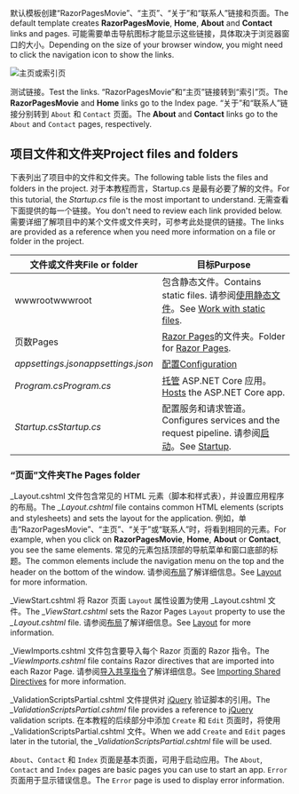 <span data-ttu-id="b7295-101">默认模板创建“RazorPagesMovie”、“主页”、“关于”和“联系人”链接和页面。</span><span class="sxs-lookup"><span data-stu-id="b7295-101">The default template creates **RazorPagesMovie**, **Home**, **About** and **Contact** links and pages.</span></span> <span data-ttu-id="b7295-102">可能需要单击导航图标才能显示这些链接，具体取决于浏览器窗口的大小。</span><span class="sxs-lookup"><span data-stu-id="b7295-102">Depending on the size of your browser window, you might need to click the navigation icon to show the links.</span></span>

![主页或索引页](../../tutorials/razor-pages/razor-pages-start/_static/home2.png)

<span data-ttu-id="b7295-104">测试链接。</span><span class="sxs-lookup"><span data-stu-id="b7295-104">Test the links.</span></span> <span data-ttu-id="b7295-105">“RazorPagesMovie”和“主页”链接转到“索引”页。</span><span class="sxs-lookup"><span data-stu-id="b7295-105">The **RazorPagesMovie** and **Home** links go to the Index page.</span></span> <span data-ttu-id="b7295-106">“关于”和“联系人”链接分别转到 `About` 和 `Contact` 页面。</span><span class="sxs-lookup"><span data-stu-id="b7295-106">The **About** and **Contact** links go to the `About` and `Contact` pages, respectively.</span></span>

## <a name="project-files-and-folders"></a><span data-ttu-id="b7295-107">项目文件和文件夹</span><span class="sxs-lookup"><span data-stu-id="b7295-107">Project files and folders</span></span>

<span data-ttu-id="b7295-108">下表列出了项目中的文件和文件夹。</span><span class="sxs-lookup"><span data-stu-id="b7295-108">The following table lists the files and folders in the project.</span></span> <span data-ttu-id="b7295-109">对于本教程而言，Startup.cs 是最有必要了解的文件。</span><span class="sxs-lookup"><span data-stu-id="b7295-109">For this tutorial, the *Startup.cs* file is the most important to understand.</span></span> <span data-ttu-id="b7295-110">无需查看下面提供的每一个链接。</span><span class="sxs-lookup"><span data-stu-id="b7295-110">You don't need to review each link provided below.</span></span> <span data-ttu-id="b7295-111">需要详细了解项目中的某个文件或文件夹时，可参考此处提供的链接。</span><span class="sxs-lookup"><span data-stu-id="b7295-111">The links are provided as a reference when you need more information on a file or folder in the project.</span></span>

| <span data-ttu-id="b7295-112">文件或文件夹</span><span class="sxs-lookup"><span data-stu-id="b7295-112">File or folder</span></span>              | <span data-ttu-id="b7295-113">目标</span><span class="sxs-lookup"><span data-stu-id="b7295-113">Purpose</span></span> |
| ----------------- | ------------ | 
| <span data-ttu-id="b7295-114">wwwroot</span><span class="sxs-lookup"><span data-stu-id="b7295-114">wwwroot</span></span> | <span data-ttu-id="b7295-115">包含静态文件。</span><span class="sxs-lookup"><span data-stu-id="b7295-115">Contains static files.</span></span> <span data-ttu-id="b7295-116">请参阅[使用静态文件](xref:fundamentals/static-files)。</span><span class="sxs-lookup"><span data-stu-id="b7295-116">See [Work with static files](xref:fundamentals/static-files).</span></span> |
| <span data-ttu-id="b7295-117">页数</span><span class="sxs-lookup"><span data-stu-id="b7295-117">Pages</span></span> | <span data-ttu-id="b7295-118">[Razor Pages](xref:mvc/razor-pages/index)的文件夹。</span><span class="sxs-lookup"><span data-stu-id="b7295-118">Folder for [Razor Pages](xref:mvc/razor-pages/index).</span></span> | 
| <span data-ttu-id="b7295-119">*appsettings.json*</span><span class="sxs-lookup"><span data-stu-id="b7295-119">*appsettings.json*</span></span> | [<span data-ttu-id="b7295-120">配置</span><span class="sxs-lookup"><span data-stu-id="b7295-120">Configuration</span></span>](xref:fundamentals/configuration/index) |
| <span data-ttu-id="b7295-121">*Program.cs*</span><span class="sxs-lookup"><span data-stu-id="b7295-121">*Program.cs*</span></span> | <span data-ttu-id="b7295-122">[托管](xref:fundamentals/hosting) ASP.NET Core 应用。</span><span class="sxs-lookup"><span data-stu-id="b7295-122">[Hosts](xref:fundamentals/hosting) the ASP.NET Core app.</span></span>|
| <span data-ttu-id="b7295-123">*Startup.cs*</span><span class="sxs-lookup"><span data-stu-id="b7295-123">*Startup.cs*</span></span> | <span data-ttu-id="b7295-124">配置服务和请求管道。</span><span class="sxs-lookup"><span data-stu-id="b7295-124">Configures services and the request pipeline.</span></span> <span data-ttu-id="b7295-125">请参阅[启动](xref:fundamentals/startup)。</span><span class="sxs-lookup"><span data-stu-id="b7295-125">See [Startup](xref:fundamentals/startup).</span></span>|

### <a name="the-pages-folder"></a><span data-ttu-id="b7295-126">“页面”文件夹</span><span class="sxs-lookup"><span data-stu-id="b7295-126">The Pages folder</span></span>

<span data-ttu-id="b7295-127">_Layout.cshtml 文件包含常见的 HTML 元素（脚本和样式表），并设置应用程序的布局。</span><span class="sxs-lookup"><span data-stu-id="b7295-127">The *_Layout.cshtml* file contains common HTML elements (scripts and stylesheets) and sets the layout for the application.</span></span> <span data-ttu-id="b7295-128">例如，单击“RazorPagesMovie”、“主页”、“关于”或“联系人”时，将看到相同的元素。</span><span class="sxs-lookup"><span data-stu-id="b7295-128">For example, when you click on **RazorPagesMovie**, **Home**, **About** or **Contact**, you see the same elements.</span></span> <span data-ttu-id="b7295-129">常见的元素包括顶部的导航菜单和窗口底部的标题。</span><span class="sxs-lookup"><span data-stu-id="b7295-129">The common elements include the navigation menu on the top and the header on the bottom of the window.</span></span> <span data-ttu-id="b7295-130">请参阅[布局](xref:mvc/views/layout)了解详细信息。</span><span class="sxs-lookup"><span data-stu-id="b7295-130">See [Layout](xref:mvc/views/layout) for more information.</span></span>

<span data-ttu-id="b7295-131">_ViewStart.cshtml 将 Razor 页面 `Layout` 属性设置为使用 _Layout.cshtml 文件。</span><span class="sxs-lookup"><span data-stu-id="b7295-131">The *_ViewStart.cshtml* sets the Razor Pages `Layout` property to use the *_Layout.cshtml* file.</span></span> <span data-ttu-id="b7295-132">请参阅[布局](xref:mvc/views/layout)了解详细信息。</span><span class="sxs-lookup"><span data-stu-id="b7295-132">See [Layout](xref:mvc/views/layout) for more information.</span></span>

<span data-ttu-id="b7295-133">_ViewImports.cshtml 文件包含要导入每个 Razor 页面的 Razor 指令。</span><span class="sxs-lookup"><span data-stu-id="b7295-133">The *_ViewImports.cshtml* file contains Razor directives that are imported into each Razor Page.</span></span> <span data-ttu-id="b7295-134">请参阅[导入共享指令](xref:mvc/views/layout#importing-shared-directives)了解详细信息。</span><span class="sxs-lookup"><span data-stu-id="b7295-134">See [Importing Shared Directives](xref:mvc/views/layout#importing-shared-directives) for more information.</span></span>

<span data-ttu-id="b7295-135">_ValidationScriptsPartial.cshtml 文件提供对 [jQuery](https://jquery.com/) 验证脚本的引用。</span><span class="sxs-lookup"><span data-stu-id="b7295-135">The *_ValidationScriptsPartial.cshtml* file provides a reference to [jQuery](https://jquery.com/) validation scripts.</span></span> <span data-ttu-id="b7295-136">在本教程的后续部分中添加 `Create` 和 `Edit` 页面时，将使用 _ValidationScriptsPartial.cshtml 文件。</span><span class="sxs-lookup"><span data-stu-id="b7295-136">When we add `Create` and `Edit` pages later in the tutorial, the *_ValidationScriptsPartial.cshtml* file will be used.</span></span>

<span data-ttu-id="b7295-137">`About`、`Contact` 和 `Index` 页面是基本页面，可用于启动应用。</span><span class="sxs-lookup"><span data-stu-id="b7295-137">The `About`, `Contact` and `Index` pages are basic pages you can use to start an app.</span></span> <span data-ttu-id="b7295-138">`Error` 页面用于显示错误信息。</span><span class="sxs-lookup"><span data-stu-id="b7295-138">The `Error` page is used to display error information.</span></span>